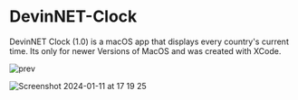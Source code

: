 # DevinNET-Clock
DevinNET Clock (1.0) is a macOS app that displays every country's current time.
Its only for newer Versions of MacOS and was created with XCode. 

![prev](https://github.com/DevinNetwork/DevinNET-Clock/assets/158351052/07ea6e63-ec2e-4634-9fbf-0d1008900d49)

![Screenshot 2024-01-11 at 17 19 25](https://github.com/DevinNetwork/DevinNET-Clock/assets/158351052/57e670ff-bf2a-4865-b078-abbbf77742e9)
